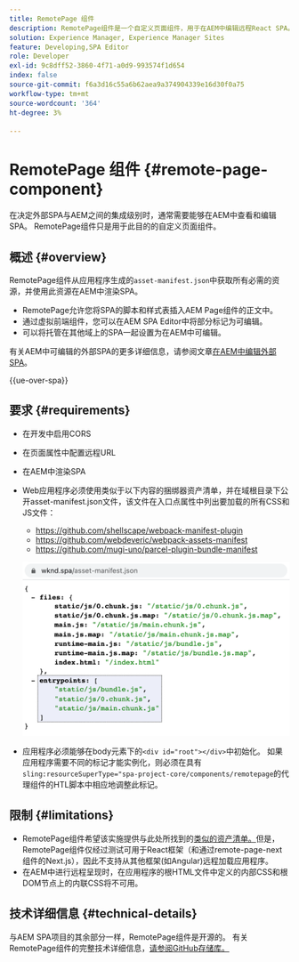 ```yaml
---
title: RemotePage 组件
description: RemotePage组件是一个自定义页面组件，用于在AEM中编辑远程React SPA。
solution: Experience Manager, Experience Manager Sites
feature: Developing,SPA Editor
role: Developer
exl-id: 9c8dff52-3860-4f71-a0d9-993574f1d654
index: false
source-git-commit: f6a3d16c55a6b62aea9a374904339e16d30f0a75
workflow-type: tm+mt
source-wordcount: '364'
ht-degree: 3%

---
```



# RemotePage 组件 {#remote-page-component}

在决定外部SPA与AEM之间的集成级别时，通常需要能够在AEM中查看和编辑SPA。 RemotePage组件只是用于此目的的自定义页面组件。

## 概述 {#overview}

RemotePage组件从应用程序生成的`asset-manifest.json`中获取所有必需的资源，并使用此资源在AEM中渲染SPA。

* RemotePage允许您将SPA的脚本和样式表插入AEM Page组件的正文中。
* 通过虚拟前端组件，您可以在AEM SPA Editor中将部分标记为可编辑。
* 可以将托管在其他域上的SPA一起设置为在AEM中可编辑。

有关AEM中可编辑的外部SPA的更多详细信息，请参阅文章[在AEM中编辑外部SPA](spa-edit-external.md)。

{{ue-over-spa}}

## 要求 {#requirements}

* 在开发中启用CORS
* 在页面属性中配置远程URL
* 在AEM中渲染SPA
* Web应用程序必须使用类似于以下内容的捆绑器资产清单，并在域根目录下公开asset-manifest.json文件，该文件在入口点属性中列出要加载的所有CSS和JS文件：
   * https://github.com/shellscape/webpack-manifest-plugin
   * https://github.com/webdeveric/webpack-assets-manifest
   * https://github.com/mugi-uno/parcel-plugin-bundle-manifest

  ![入口点](assets/asset-manifest-entrypoints.png)

* 应用程序必须能够在body元素下的`<div id="root"></div>`中初始化。 如果应用程序需要不同的标记才能实例化，则必须在具有`sling:resourceSuperType="spa-project-core/components/remotepage`的代理组件的HTL脚本中相应地调整此标记。

## 限制 {#limitations}

* RemotePage组件希望该实施提供与此处所找到的[类似的资产清单。](https://github.com/shellscape/webpack-manifest-plugin)但是，RemotePage组件仅经过测试可用于React框架（和通过remote-page-next组件的Next.js），因此不支持从其他框架(如Angular)远程加载应用程序。
* 在AEM中进行远程呈现时，在应用程序的根HTML文件中定义的内部CSS和根DOM节点上的内联CSS将不可用。

## 技术详细信息 {#technical-details}

与AEM SPA项目的其余部分一样，RemotePage组件是开源的。 有关RemotePage组件的完整技术详细信息，[请参阅GitHub存储库。](https://github.com/adobe/aem-spa-project-core/tree/master/ui.apps/src/main/content/jcr_root/apps/spa-project-core/components/remotepage)

